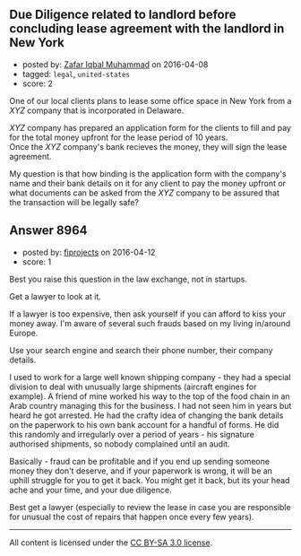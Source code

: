 ## Due Diligence related to landlord before concluding lease agreement with the landlord in New York

- posted by: [Zafar Iqbal Muhammad](https://stackexchange.com/users/8207898/zafar-iqbal-muhammad) on 2016-04-08
- tagged: `legal`, `united-states`
- score: 2

<p>One of our local clients plans to lease some office space in New York from a <em>XYZ</em> company that is incorporated in Delaware. </p>

<p><em>XYZ</em> company has prepared an application form for the clients to fill and pay for the total money upfront for the lease period of 10 years.<br /> 
Once the <em>XYZ</em> company's bank recieves the money, they will sign the lease agreement. </p>

<p>My question is that how binding is the application form with the company's name and their bank details on it for any client to pay the money upfront or what documents can be asked from the <em>XYZ</em> company to be assured that the transaction will be legally safe? </p>



## Answer 8964

- posted by: [fiprojects](https://stackexchange.com/users/5370155/fiprojects) on 2016-04-12
- score: 1

<p>Best you raise this question in the law exchange, not in startups. </p>

<p>Get a lawyer to look at it.</p>

<p>If a lawyer is too expensive, then ask yourself if you can afford to kiss your money away.  I'm aware of several such frauds based on my living in/around Europe.</p>

<p>Use your search engine and search their phone number, their company details. </p>

<p>I used to work for a large well known shipping company - they had a special division to deal with unusually large shipments (aircraft engines for example). A friend of mine worked his way to the top of the food chain in an Arab country managing this for the business. I had not seen him in years but heard he got arrested. He had the crafty idea of changing the bank details on the paperwork to his own bank account for a handful of forms. He did this randomly and irregularly over a period of years - his signature authorised shipments, so nobody complained until an audit.</p>

<p>Basically - fraud can be profitable and if you end up sending someone money they don't deserve, and if your paperwork is wrong, it will be an uphill struggle for you to get it back. You might get it back, but its your head ache and your time, and your due diligence.</p>

<p>Best get a lawyer (especially to review the lease in case you are responsible for unusual the cost of repairs that happen once every few years).</p>




---

All content is licensed under the [CC BY-SA 3.0 license](https://creativecommons.org/licenses/by-sa/3.0/).
